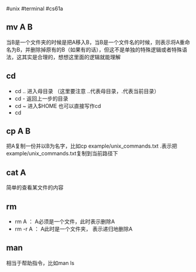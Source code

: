 #unix #terminal #cs61a

## mv A B
当B是一个文件夹的时候是把A移入B，当B是一个文件名的时候，则表示将A重命名为B，并删除掉原有的B（如果有的话），但这不是单独的特殊逻辑或者特殊语法，这其实是合理的，想想这里面的逻辑就能理解

## cd
- cd .. 进入母目录 （这里要注意 ..代表母目录，.代表当前目录）
- cd - 返回上一步的目录
- cd ~ 进入$HOME 也可以直接写作cd
- cd

## cp A B
把A复制一份并以B为名字，比如cp example/unix_commands.txt .表示把example/unix_commands.txt复制到当前路径下

## cat A
简单的查看某文件的内容

## rm
- rm A ： A必须是一个文件，此时表示删除A
- rm -r A ： A此时是一个文件夹， 表示递归地删除A 

## man
相当于帮助指令，比如man ls